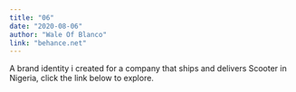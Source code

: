 ```yaml
---
title: "06"
date: "2020-08-06"
author: "Wale Of Blanco"
link: "behance.net"
---
```

A brand identity i created for a company that ships and delivers Scooter in Nigeria,
click the link below to explore.
